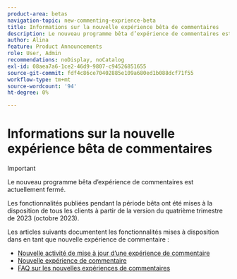 ```yaml
---
product-area: betas
navigation-topic: new-commenting-exprience-beta
title: Informations sur la nouvelle expérience bêta de commentaires
description: Le nouveau programme bêta d’expérience de commentaires est actuellement fermé. Les articles suivants documentent les fonctionnalités mises à disposition dans en tant que nouvelle expérience de commentaire.
author: Alina
feature: Product Announcements
role: User, Admin
recommendations: noDisplay, noCatalog
exl-id: 08aea7a6-1ce2-46d9-9807-c94526851655
source-git-commit: fdf4c86ce70402885e109a680ed1b088dcf71f55
workflow-type: tm+mt
source-wordcount: '94'
ht-degree: 0%

---
```


# Informations sur la nouvelle expérience bêta de commentaires

>[!IMPORTANT]
>
>Le nouveau programme bêta d’expérience de commentaires est actuellement fermé.
>
>Les fonctionnalités publiées pendant la période bêta ont été mises à la disposition de tous les clients à partir de la version du quatrième trimestre de 2023 (octobre 2023).


Les articles suivants documentent les fonctionnalités mises à disposition dans en tant que nouvelle expérience de commentaire :

* [Nouvelle activité de mise à jour d’une expérience de commentaire](../new-commenting-experience-beta/new-commenting-beta-experience-release-activity.md)
* [Nouvelle expérience de commentaire](../new-commenting-experience-beta/unified-commenting-experience.md)
* [FAQ sur les nouvelles expériences de commentaires](../new-commenting-experience-beta/new-commenting-faq.md)
